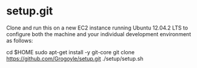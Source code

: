 setup.git
=========
Clone and run this on a new EC2 instance running Ubuntu 12.04.2 LTS to
configure both the machine and your individual development environment as
follows:

cd $HOME
sudo apt-get install -y git-core
git clone https://github.com/Grogoyle/setup.git
./setup/setup.sh   
